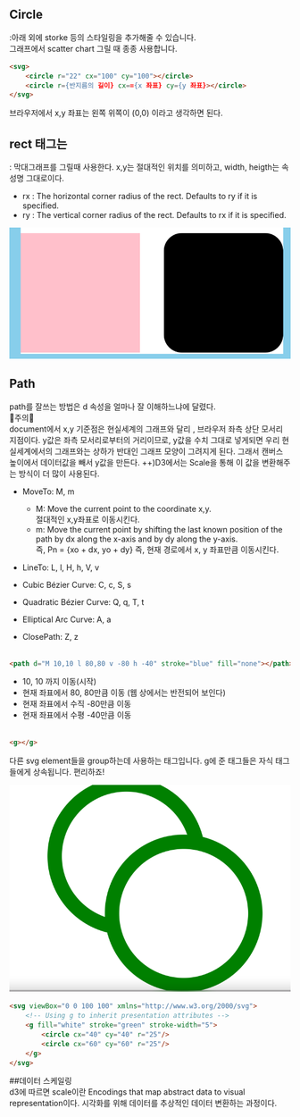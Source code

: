 ## Circle<br/>

:아래 외에 storke 등의 스타일링을 추가해줄 수 있습니다.
<br/> 그래프에서 scatter chart 그릴 때 종종 사용합니다.

```html
<svg>
    <circle r="22" cx="100" cy="100"></circle>
    <circle r={반지름의 길이} cx=={x 좌표} cy={y 좌표}></circle>
</svg>
```

브라우저에서 x,y 좌표는 왼쪽 위쪽이 (0,0) 이라고 생각하면 된다.

## rect 태그는<br/>

: 막대그래프를 그릴때 사용한다. x,y는 절대적인 위치를 의미하고, width, heigth는 속성명 그대로이다. <br/>

* rx : The horizontal corner radius of the rect. Defaults to ry if it is specified.
* ry : The vertical corner radius of the rect. Defaults to rx if it is specified.
  <br/>

![img.png](img.png)

## Path <br/>

path를 잘쓰는 방법은 d 속성을 얼마나 잘 이해하느냐에 달렸다.<br/>
🚨주의🚨<br/>
document에서 x,y 기준점은 현실세계의 그래프와 달리 , 브라우저 좌측 상단 모서리 지점이다. y값은 좌측 모서리로부터의 거리이므로, y값을 수치 그대로 넣게되면 우리 현실세계에서의 그래프와는 상하가 반대인
그래프 모양이 그려지게 된다. 그래서 캔버스 높이에서 데이터값을 빼서 y값을 만든다. ++)D3에서는 Scale을 통해 이 값을 변환해주는 방식이 더 많이 사용된다.

* MoveTo: M, m <br/>
    * M: Move the current point to the coordinate x,y. <br/>절대적인 x,y좌표로 이동시킨다.<br/>
    * m: Move the current point by shifting the last known position of the path by dx along the x-axis and by dy along
      the y-axis.
      <br/>즉, Pn = {xo + dx, yo + dy} 즉, 현재 경로에서 x, y 좌표만큼 이동시킨다.
* LineTo: L, l, H, h, V, v <br/>

* Cubic Bézier Curve: C, c, S, s
* Quadratic Bézier Curve: Q, q, T, t
* Elliptical Arc Curve: A, a
* ClosePath: Z, z

```html

<path d="M 10,10 l 80,80 v -80 h -40" stroke="blue" fill="none"></path>
```

* 10, 10 까지 이동(시작)
* 현재 좌표에서 80, 80만큼 이동 (웹 상에서는 반전되어 보인다)
* 현재 좌표에서 수직 -80만큼 이동
* 현재 좌표에서 수평 -40만큼 이동

```html

<g></g>
```

다른 svg element들을 group하는데 사용하는 태그입니다. g에 준 태그들은 자식 태그들에게 상속됩니다. 편리하죠!

![img_1.png](img_1.png)

```html
<svg viewBox="0 0 100 100" xmlns="http://www.w3.org/2000/svg">
    <!-- Using g to inherit presentation attributes -->
    <g fill="white" stroke="green" stroke-width="5">
        <circle cx="40" cy="40" r="25"/>
        <circle cx="60" cy="60" r="25"/>
    </g>
</svg>
```

##데이터 스케일링 <br/>
d3에 따르면 scale이란 Encodings that map abstract data to visual representation이다. 시각화를 위해 데이터를 추상적인 데이터 변환하는 과정이다. 